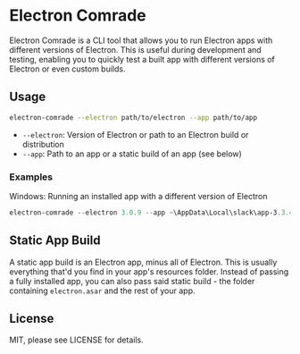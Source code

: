 # Electron Comrade

Electron Comrade is a CLI tool that allows you to run Electron apps with
different versions of Electron. This is useful during development and testing,
enabling you to quickly test a built app with different versions of Electron or
even custom builds.

## Usage

```sh
electron-comrade --electron path/to/electron --app path/to/app
```

 * `--electron`: Version of Electron or path to an Electron build or distribution
 * `--app`: Path to an app or a static build of an app (see below)

### Examples

Windows: Running an installed app with a different version of Electron

```powershell
electron-comrade --electron 3.0.9 --app ~\AppData\Local\slack\app-3.3.4\
```

## Static App Build

A static app build is an Electron app, minus all of Electron. This is usually
everything that'd you find in your app's resources folder. Instead of passing
a fully installed app, you can also pass said static build - the folder
containing `electron.asar` and the rest of your app.

## License
MIT, please see LICENSE for details.
